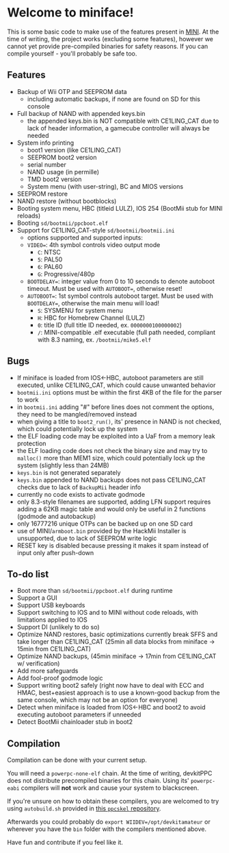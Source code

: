 # Welcome to miniface!

This is some basic code to make use of the features present in [MINI](https://github.com/fail0verflow/mini). 
At the time of writing, the project works (excluding some features), however we cannot yet provide pre-compiled binaries for safety reasons. If you can compile yourself - you'll probably be safe too.

## Features

* Backup of Wii OTP and SEEPROM data
  - including automatic backups, if none are found on SD for this console
* Full backup of NAND with appended keys.bin
  - the appended keys.bin is NOT compatible with CE1LING_CAT due to lack of header information, a gamecube controller will always be needed
* System info printing
  - boot1 version (like CE1LING_CAT)
  - SEEPROM boot2 version
  - serial number
  - NAND usage (in permille)
  - TMD boot2 version
  - System menu (with user-string), BC and MIOS versions
* SEEPROM restore
* NAND restore (without bootblocks)
* Booting system menu, HBC (titleid LULZ), IOS 254 (BootMii stub for MINI reloads)
* Booting `sd/bootmii/ppcboot.elf`
* Support for CE1LING_CAT-style `sd/bootmii/bootmii.ini`
  -  options supported and supported inputs:
    * `VIDEO=`: 4th symbol controls video output mode
      - `C`: NTSC
      - `5`: PAL50
      - `6`: PAL60
      - `G`: Progressive/480p
    * `BOOTDELAY=`: integer value from 0 to 10 seconds to denote autoboot timeout. Must be used with `AUTOBOOT=`, otherwise reset!
    * `AUTOBOOT=`: 1st symbol controls autoboot target. Must be used with `BOOTDELAY=`, otherwise the main menu will load!
      - `S`: SYSMENU for system menu
      - `H`: HBC for Homebrew Channel (LULZ)
      - `0`: title ID (full title ID needed, ex. `0000000100000002`)
      - `/`: MINI-compatible .elf executable (full path needed, compliant with 8.3 naming, ex. `/bootmii/mike5.elf`

## Bugs
* If miniface is loaded from IOS<-HBC, autoboot parameters are still executed, unlike CE1LING_CAT, which could cause unwanted behavior
* `bootmii.ini` options must be within the first 4KB of the file for the parser to work
* in `bootmii.ini` adding "#" before lines does not comment the options, they need to be mangled/removed instead
* when giving a title to `boot2_run()`, its' presence in NAND is not checked, which could potentially lock up the system
* the ELF loading code may be exploited into a UaF from a memory leak protection
* the ELF loading code does not check the binary size and may try to `malloc()` more than MEM1 size, which could potentially lock up the system (slightly less than 24MB)
* `keys.bin` is not generated separately
* `keys.bin` appended to NAND backups does not pass CE1LING_CAT checks due to lack of `BackupMii` header info
* currently no code exists to activate godmode
* only 8.3-style filenames are supported, adding LFN support requires adding a 62KB magic table and would only be useful in 2 functions (godmode and autobackup)
* only 16777216 unique OTPs can be backed up on one SD card
* use of MINI/`armboot.bin` provided by the HackMii Installer is unsupported, due to lack of SEEPROM write logic
* RESET key is disabled because pressing it makes it spam instead of input only after push-down

## To-do list

* Boot more than `sd/bootmii/ppcboot.elf` during runtime
* Support a GUI
* Support USB keyboards
* Support switching to IOS and to MINI without code reloads, with limitations applied to IOS
* Support DI (unlikely to do so)
* Optimize NAND restores, basic optimizations currently break SFFS and take longer than CE1LING_CAT (25min all data blocks from miniface -> 15min from CE1LING_CAT)
* Optimize NAND backups, (45min miniface -> 17min from CE1LING_CAT w/ verification)
* Add more safeguards
* Add fool-proof godmode logic
* Support writing boot2 safely (right now have to deal with ECC and HMAC, best+easiest approach is to use a known-good backup from the same console, which may not be an option for everyone)
* Detect when miniface is loaded from IOS<-HBC and boot2 to avoid executing autoboot parameters if unneeded
* Detect BootMii chainloader stub in boot2

## Compilation

Compilation can be done with your current setup. 

You will need a `powerpc-none-elf` chain. At the time of writing, devkitPPC does not distribute precompiled binaries for this chain. 
Using its' `powerpc-eabi` compilers will **not** work and cause your system to blackscreen.

If you're unsure on how to obtain these compilers, you are welcomed to try using `autobuild.sh` provided in [this `ppcskel` repository](https://github.com/AndrewPiroli/ppcskel/tree/master/compiler).

Afterwards you could probably do `export WIIDEV=/opt/devkitamateur` or wherever you have the `bin` folder with the compilers mentioned above.


Have fun and contribute if you feel like it.

